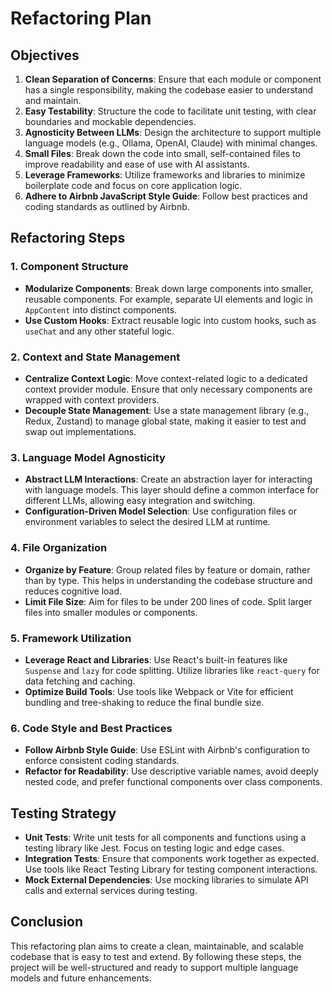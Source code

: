 # Refactoring Plan

## Objectives

1. **Clean Separation of Concerns**: Ensure that each module or component has a single responsibility, making the codebase easier to understand and maintain.
2. **Easy Testability**: Structure the code to facilitate unit testing, with clear boundaries and mockable dependencies.
3. **Agnosticity Between LLMs**: Design the architecture to support multiple language models (e.g., Ollama, OpenAI, Claude) with minimal changes.
4. **Small Files**: Break down the code into small, self-contained files to improve readability and ease of use with AI assistants.
5. **Leverage Frameworks**: Utilize frameworks and libraries to minimize boilerplate code and focus on core application logic.
6. **Adhere to Airbnb JavaScript Style Guide**: Follow best practices and coding standards as outlined by Airbnb.

## Refactoring Steps

### 1. Component Structure

- **Modularize Components**: Break down large components into smaller, reusable components. For example, separate UI elements and logic in `AppContent` into distinct components.
- **Use Custom Hooks**: Extract reusable logic into custom hooks, such as `useChat` and any other stateful logic.

### 2. Context and State Management

- **Centralize Context Logic**: Move context-related logic to a dedicated context provider module. Ensure that only necessary components are wrapped with context providers.
- **Decouple State Management**: Use a state management library (e.g., Redux, Zustand) to manage global state, making it easier to test and swap out implementations.

### 3. Language Model Agnosticity

- **Abstract LLM Interactions**: Create an abstraction layer for interacting with language models. This layer should define a common interface for different LLMs, allowing easy integration and switching.
- **Configuration-Driven Model Selection**: Use configuration files or environment variables to select the desired LLM at runtime.

### 4. File Organization

- **Organize by Feature**: Group related files by feature or domain, rather than by type. This helps in understanding the codebase structure and reduces cognitive load.
- **Limit File Size**: Aim for files to be under 200 lines of code. Split larger files into smaller modules or components.

### 5. Framework Utilization

- **Leverage React and Libraries**: Use React's built-in features like `Suspense` and `lazy` for code splitting. Utilize libraries like `react-query` for data fetching and caching.
- **Optimize Build Tools**: Use tools like Webpack or Vite for efficient bundling and tree-shaking to reduce the final bundle size.

### 6. Code Style and Best Practices

- **Follow Airbnb Style Guide**: Use ESLint with Airbnb's configuration to enforce consistent coding standards.
- **Refactor for Readability**: Use descriptive variable names, avoid deeply nested code, and prefer functional components over class components.

## Testing Strategy

- **Unit Tests**: Write unit tests for all components and functions using a testing library like Jest. Focus on testing logic and edge cases.
- **Integration Tests**: Ensure that components work together as expected. Use tools like React Testing Library for testing component interactions.
- **Mock External Dependencies**: Use mocking libraries to simulate API calls and external services during testing.

## Conclusion

This refactoring plan aims to create a clean, maintainable, and scalable codebase that is easy to test and extend. By following these steps, the project will be well-structured and ready to support multiple language models and future enhancements.
